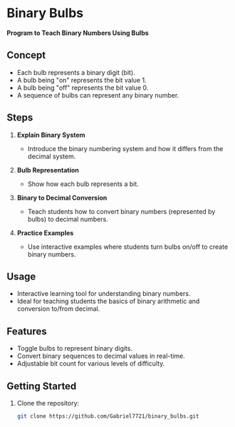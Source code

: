 # Binary Bulbs

**Program to Teach Binary Numbers Using Bulbs**

## Concept

- Each bulb represents a binary digit (bit).
- A bulb being "on" represents the bit value 1.
- A bulb being "off" represents the bit value 0.
- A sequence of bulbs can represent any binary number.

## Steps

1. **Explain Binary System**
   - Introduce the binary numbering system and how it differs from the decimal system.
   
2. **Bulb Representation**
   - Show how each bulb represents a bit.

3. **Binary to Decimal Conversion**
   - Teach students how to convert binary numbers (represented by bulbs) to decimal numbers.

4. **Practice Examples**
   - Use interactive examples where students turn bulbs on/off to create binary numbers.

## Usage

- Interactive learning tool for understanding binary numbers.
- Ideal for teaching students the basics of binary arithmetic and conversion to/from decimal.

## Features

- Toggle bulbs to represent binary digits.
- Convert binary sequences to decimal values in real-time.
- Adjustable bit count for various levels of difficulty.

## Getting Started

1. Clone the repository:
   ```sh
   git clone https://github.com/Gabriel7721/binary_bulbs.git
